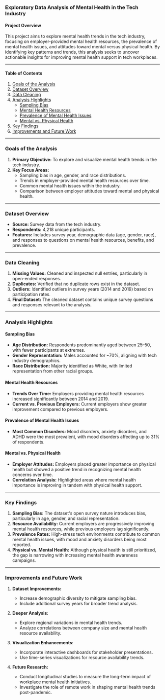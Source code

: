 ### Exploratory Data Analysis of Mental Health in the Tech Industry

#### **Project Overview**
This project aims to explore mental health trends in the tech industry, focusing on employer-provided mental health resources, the prevalence of mental health issues, and attitudes toward mental versus physical health. By identifying key patterns and trends, this analysis seeks to uncover actionable insights for improving mental health support in tech workplaces.

---

#### **Table of Contents**
1. [Goals of the Analysis](#goals-of-the-analysis)
2. [Dataset Overview](#dataset-overview)
3. [Data Cleaning](#data-cleaning)
4. [Analysis Highlights](#analysis-highlights)
    - [Sampling Bias](#sampling-bias)
    - [Mental Health Resources](#mental-health-resources)
    - [Prevalence of Mental Health Issues](#prevalence-of-mental-health-issues)
    - [Mental vs. Physical Health](#mental-vs-physical-health)
5. [Key Findings](#key-findings)
6. [Improvements and Future Work](#improvements-and-future-work)

---

### **Goals of the Analysis**

1. **Primary Objective:** To explore and visualize mental health trends in the tech industry.  
2. **Key Focus Areas:**
   - Sampling bias in age, gender, and race distributions.
   - Trends in employer-provided mental health resources over time.
   - Common mental health issues within the industry.
   - Comparison between employer attitudes toward mental and physical health.

---

### **Dataset Overview**

- **Source:** Survey data from the tech industry.  
- **Respondents:** 4,218 unique participants.  
- **Features:** Includes survey year, demographic data (age, gender, race), and responses to questions on mental health resources, benefits, and prevalence.

---

### **Data Cleaning**

1. **Missing Values:** Cleaned and inspected null entries, particularly in open-ended responses.  
2. **Duplicates:** Verified that no duplicate rows exist in the dataset.  
3. **Outliers:** Identified outliers in survey years (2014 and 2019) based on participation rates.  
4. **Final Dataset:** The cleaned dataset contains unique survey questions and responses relevant to the analysis.

---

### **Analysis Highlights**

#### **Sampling Bias**
- **Age Distribution:** Respondents predominantly aged between 25–50, with fewer participants at extremes.  
- **Gender Representation:** Males accounted for ~70%, aligning with tech industry demographics.  
- **Race Distribution:** Majority identified as White, with limited representation from other racial groups.

#### **Mental Health Resources**
- **Trends Over Time:** Employers providing mental health resources increased significantly between 2014 and 2019.  
- **Current vs. Previous Employers:** Current employers show greater improvement compared to previous employers.

#### **Prevalence of Mental Health Issues**
- **Most Common Disorders:** Mood disorders, anxiety disorders, and ADHD were the most prevalent, with mood disorders affecting up to 31% of respondents.

#### **Mental vs. Physical Health**
- **Employer Attitudes:** Employers placed greater importance on physical health but showed a positive trend in recognizing mental health concerns over time.  
- **Correlation Analysis:** Highlighted areas where mental health importance is improving in tandem with physical health support.

---

### **Key Findings**

1. **Sampling Bias:** The dataset's open survey nature introduces bias, particularly in age, gender, and racial representation.  
2. **Resource Availability:** Current employers are progressively improving mental health resources, while previous employers lag significantly.  
3. **Prevalence Rates:** High-stress tech environments contribute to common mental health issues, with mood and anxiety disorders being most reported.  
4. **Physical vs. Mental Health:** Although physical health is still prioritized, the gap is narrowing with increasing mental health awareness campaigns.

---

### **Improvements and Future Work**

1. **Dataset Improvements:**
   - Increase demographic diversity to mitigate sampling bias.
   - Include additional survey years for broader trend analysis.

2. **Deeper Analysis:**
   - Explore regional variations in mental health trends.
   - Analyze correlations between company size and mental health resource availability.

3. **Visualization Enhancements:**
   - Incorporate interactive dashboards for stakeholder presentations.
   - Use time-series visualizations for resource availability trends.

4. **Future Research:**
   - Conduct longitudinal studies to measure the long-term impact of workplace mental health initiatives.  
   - Investigate the role of remote work in shaping mental health trends post-pandemic.

